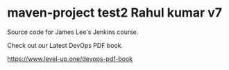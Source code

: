 # maven-project test2 Rahul kumar v7
Source code for James Lee's Jenkins course.

Check out our Latest DevOps PDF book.

https://www.level-up.one/devops-pdf-book
